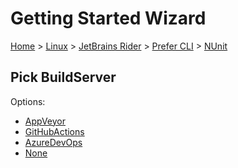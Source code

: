 <!--
GENERATED FILE - DO NOT EDIT
This file was generated by [MarkdownSnippets](https://github.com/SimonCropp/MarkdownSnippets).
Source File: /docs/mdsource/wiz/Linux_Rider_Cli_NUnit.source.md
To change this file edit the source file and then run MarkdownSnippets.
-->

# Getting Started Wizard

[Home](/docs/wiz/readme.md) > [Linux](Linux.md) > [JetBrains Rider](Linux_Rider.md) > [Prefer CLI](Linux_Rider_Cli.md) > [NUnit](Linux_Rider_Cli_NUnit.md)

## Pick BuildServer

Options:
 * [AppVeyor](Linux_Rider_Cli_NUnit_AppVeyor.md)
 * [GitHubActions](Linux_Rider_Cli_NUnit_GitHubActions.md)
 * [AzureDevOps](Linux_Rider_Cli_NUnit_AzureDevOps.md)
 * [None](Linux_Rider_Cli_NUnit_None.md)
